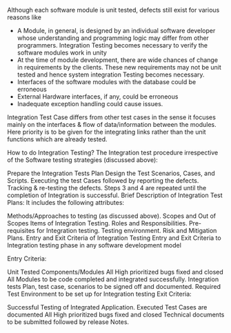 Although each software module is unit tested, defects still exist for various reasons like

- A Module, in general, is designed by an individual software developer whose understanding and programming logic may differ from other programmers. Integration Testing becomes necessary to verify the software modules work in unity
- At the time of module development, there are wide chances of change in requirements by the clients. These new requirements may not be unit tested and hence system integration Testing becomes necessary.
- Interfaces of the software modules with the database could be erroneous
- External Hardware interfaces, if any, could be erroneous
- Inadequate exception handling could cause issues.

Integration Test Case differs from other test cases in the sense it focuses mainly on the interfaces & flow of data/information between the modules. Here priority is to be given for the integrating links rather than the unit functions which are already tested.

How to do Integration Testing?
The Integration test procedure irrespective of the Software testing strategies (discussed above):

Prepare the Integration Tests Plan
Design the Test Scenarios, Cases, and Scripts.
Executing the test Cases followed by reporting the defects.
Tracking & re-testing the defects.
Steps 3 and 4 are repeated until the completion of Integration is successful.
Brief Description of Integration Test Plans:
It includes the following attributes:

Methods/Approaches to testing (as discussed above).
Scopes and Out of Scopes Items of Integration Testing.
Roles and Responsibilities.
Pre-requisites for Integration testing.
Testing environment.
Risk and Mitigation Plans.
Entry and Exit Criteria of Integration Testing
Entry and Exit Criteria to Integration testing phase in any software development model

Entry Criteria:

Unit Tested Components/Modules
All High prioritized bugs fixed and closed
All Modules to be code completed and integrated successfully.
Integration tests Plan, test case, scenarios to be signed off and documented.
Required Test Environment to be set up for Integration testing
Exit Criteria:

Successful Testing of Integrated Application.
Executed Test Cases are documented
All High prioritized bugs fixed and closed
Technical documents to be submitted followed by release Notes.